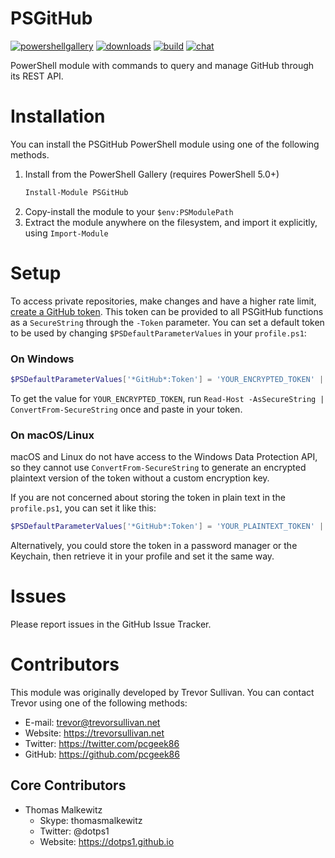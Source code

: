 # PSGitHub
[![powershellgallery](https://img.shields.io/powershellgallery/v/PSGitHub.svg)](https://www.powershellgallery.com/packages/PSGitHub)
[![downloads](https://img.shields.io/powershellgallery/dt/PSGitHub.svg?label=downloads)](https://www.powershellgallery.com/packages/PSGitHub)
[![build](https://ci.appveyor.com/api/projects/status/github/pcgeek86/PSGitHub?branch=master&svg=true)](https://ci.appveyor.com/project/pcgeek86/psgithub)
[![chat](https://badges.gitter.im/pcgeek86/PSGitHub.svg)](https://gitter.im/pcgeek86/PSGitHub?utm_source=badge&utm_medium=badge&utm_campaign=pr-badge&utm_content=badge)

PowerShell module with commands to query and manage GitHub through its REST API.

# Installation

You can install the PSGitHub PowerShell module using one of the following methods.

1. Install from the PowerShell Gallery (requires PowerShell 5.0+)
   ```powershell
   Install-Module PSGitHub
   ```
2. Copy-install the module to your `$env:PSModulePath`
3. Extract the module anywhere on the filesystem, and import it explicitly, using `Import-Module`

# Setup

To access private repositories, make changes and have a higher rate limit, [create a GitHub token](https://github.com/settings/tokens/new).
This token can be provided to all PSGitHub functions as a `SecureString` through the `-Token` parameter.
You can set a default token to be used by changing `$PSDefaultParameterValues` in your `profile.ps1`:

### On Windows
```powershell
$PSDefaultParameterValues['*GitHub*:Token'] = 'YOUR_ENCRYPTED_TOKEN' | ConvertTo-SecureString
```

To get the value for `YOUR_ENCRYPTED_TOKEN`, run `Read-Host -AsSecureString | ConvertFrom-SecureString` once and paste in your token.

### On macOS/Linux

macOS and Linux do not have access to the Windows Data Protection API, so they cannot use `ConvertFrom-SecureString`
to generate an encrypted plaintext version of the token without a custom encryption key.

If you are not concerned about storing the token in plain text in the `profile.ps1`, you can set it like this:

```powershell
$PSDefaultParameterValues['*GitHub*:Token'] = 'YOUR_PLAINTEXT_TOKEN' | ConvertTo-SecureString -AsPlainText -Force
```

Alternatively, you could store the token in a password manager or the Keychain, then retrieve it in your profile and set it the same way.

# Issues

Please report issues in the GitHub Issue Tracker.

# Contributors

This module was originally developed by Trevor Sullivan. You can contact Trevor using one of the following methods:

- E-mail: trevor@trevorsullivan.net
- Website: https://trevorsullivan.net
- Twitter: https://twitter.com/pcgeek86
- GitHub: https://github.com/pcgeek86

## Core Contributors

- Thomas Malkewitz
  - Skype: thomasmalkewitz
  - Twitter: @dotps1
  - Website: https://dotps1.github.io
